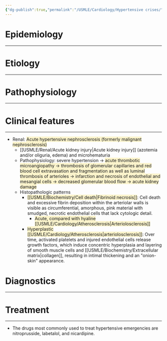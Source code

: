 ```yaml
---
{"dg-publish":true,"permalink":"/USMLE/Cardiology/Hypertensive crises/","tags":["t1"]}
---
```


# Epidemiology
---


# Etiology
---


# Pathophysiology
---


# Clinical features
---
- Renal: <span style="background:rgba(240, 200, 0, 0.2)">Acute hypertensive nephrosclerosis (formerly malignant nephrosclerosis)</span>
	- [[USMLE/Renal/Acute kidney injury\|Acute kidney injury]] (azotemia and/or oliguria, edema) and microhematuria
	- Pathophysiology: severe hypertension → <span style="background:rgba(240, 200, 0, 0.2)">acute thrombotic microangiopathy → thrombosis of glomerular capillaries and red blood cell extravasation and fragmentation as well as luminal thrombosis of arterioles → infarction and necrosis of endothelial and mesangial cells → decreased glomerular blood flow → acute kidney damage</span>
	- Histopathologic patterns
		- <span style="background:rgba(240, 200, 0, 0.2)">[[USMLE/Biochemistry/Cell death\|Fibrinoid necrosis]]</span>: Cell death and excessive fibrin deposition within the arteriolar walls is visible as circumferential, amorphous, pink material with smudged, necrotic endothelial cells that lack cytologic detail.
			- <span style="background:rgba(240, 200, 0, 0.2)">Acute, compared with hyaline [[USMLE/Cardiology/Atherosclerosis\|Arteriolosclerosis]]</span>
		- <span style="background:rgba(240, 200, 0, 0.2)">Hyperplastic [[USMLE/Cardiology/Atherosclerosis\|arteriolosclerosis]]</span>:  Over time, activated platelets and injured endothelial cells release growth factors, which induce concentric hyperplasia and layering of smooth muscle cells and [[USMLE/Biochemistry/Extracellular matrix\|collagen]], resulting in intimal thickening and an "onion-skin" appearance.

# Diagnostics
---


# Treatment
---
- The drugs most commonly used to treat hypertensive emergencies are nitroprusside, labetalol, and nicardipine.
